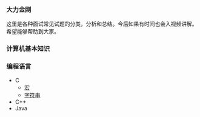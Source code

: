 ### 大力金刚

这里是各种面试常见试题的分类，分析和总结。今后如果有时间也会入视频讲解。希望能够帮助到大家。

### 计算机基本知识


### 编程语言
- C
  - [宏](https://github.com/xfdingustc/OmegaSupreme/blob/master/language/C/macro.md)
  - [字符串](https://github.com/xfdingustc/OmegaSupreme/blob/master/language/C/string.md)
- C++
- Java
